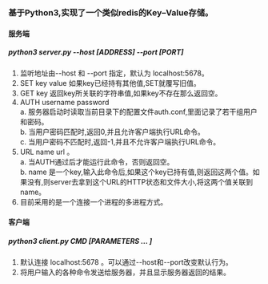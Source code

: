 ### 基于Python3,实现了一个类似redis的Key–Value存储。

#### 服务端    
##### python3 server.py --host [ADDRESS] --port [PORT]    
1. 监听地址由--host 和 --port 指定，默认为 localhost:5678。
2. SET key value 如果key已经持有其他值,SET就覆写旧值。     
3. GET key 返回key所关联的字符串值,如果key不存在那么返回空。    
4. AUTH username password   
a. 服务器启动时读取当前目录下的配置文件auth.conf,里面记录了若干组用户和密码。    
b. 当用户密码匹配时,返回0,并且允许客户端执行URL命令。   
c. 当用户密码不匹配时,返回-1,并且不允许客户端执行URL命令。   
5. URL name url 。    
a. 当AUTH通过后才能运行此命令，否则返回空。    
b. name 是一个key,输入此命令后,如果这个key已持有值,则返回这两个值。如果没有,则server去拿到这个URL的HTTP状态和文件大小,将这两个值关联到name。   
6. 目前采用的是一个连接一个进程的多进程方式。

#### 客户端
##### python3 client.py CMD [PARAMETERS ... ]
1. 默认连接 localhost:5678 。可以通过--host和--port改变默认行为。   
2. 将用户输入的各种命令发送给服务器，并且显示服务器返回的结果。

